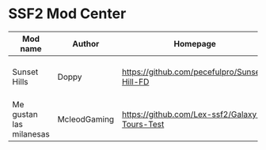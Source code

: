 # SSF2 Mod Center
|        Mod name         |    Author    |                   Homepage                    | Version |            Description             |
| ----------------------- | ------------ | --------------------------------------------- | ------- | ---------------------------------- |
| Sunset Hills            | Doppy        | https://github.com/pecefulpro/Sunset-Hill-FD  | 1.3.1.2 | A sonic mod over Final Destination |
| Me gustan las milanesas | McleodGaming | https://github.com/Lex-ssf2/Galaxy-Tours-Test | 1.3.1.0 | lorem ipsum or something like that |
